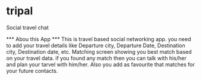 # tripal
Social travel chat 

*** Abou this App ***
This is travel based social networking app.
you need to add your travel details like Departure city, Departure Date, Destination city, Destination date, etc.
Matching screen showing you best match based on your travel data.
if you found any match then you can talk with his/her and plan your tarvel with him/her.
Also you add as favourite that matches for your future contacts.


